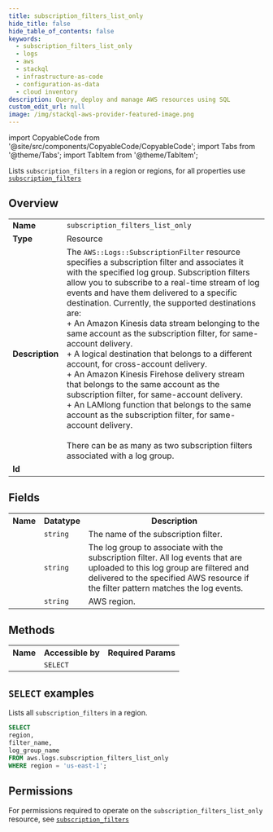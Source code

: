 ```yaml
---
title: subscription_filters_list_only
hide_title: false
hide_table_of_contents: false
keywords:
  - subscription_filters_list_only
  - logs
  - aws
  - stackql
  - infrastructure-as-code
  - configuration-as-data
  - cloud inventory
description: Query, deploy and manage AWS resources using SQL
custom_edit_url: null
image: /img/stackql-aws-provider-featured-image.png
---
```


import CopyableCode from '@site/src/components/CopyableCode/CopyableCode';
import Tabs from '@theme/Tabs';
import TabItem from '@theme/TabItem';

Lists <code>subscription_filters</code> in a region or regions, for all properties use <a href="/services/serviceName/subscription_filters/"><code>subscription_filters</code></a>

## Overview
<table>
<tbody>
<tr><td><b>Name</b></td><td><code>subscription_filters_list_only</code></td></tr>
<tr><td><b>Type</b></td><td>Resource</td></tr>
<tr><td><b>Description</b></td><td>The <code>AWS::Logs::SubscriptionFilter</code> resource specifies a subscription filter and associates it with the specified log group. Subscription filters allow you to subscribe to a real-time stream of log events and have them delivered to a specific destination. Currently, the supported destinations are:<br />+ An Amazon Kinesis data stream belonging to the same account as the subscription filter, for same-account delivery.<br />+ A logical destination that belongs to a different account, for cross-account delivery.<br />+ An Amazon Kinesis Firehose delivery stream that belongs to the same account as the subscription filter, for same-account delivery.<br />+ An LAMlong function that belongs to the same account as the subscription filter, for same-account delivery.<br /><br />There can be as many as two subscription filters associated with a log group.</td></tr>
<tr><td><b>Id</b></td><td><CopyableCode code="aws.logs.subscription_filters_list_only" /></td></tr>
</tbody>
</table>

## Fields
<table>
<tbody>
<tr><th>Name</th><th>Datatype</th><th>Description</th></tr><tr><td><CopyableCode code="filter_name" /></td><td><code>string</code></td><td>The name of the subscription filter.</td></tr>
<tr><td><CopyableCode code="log_group_name" /></td><td><code>string</code></td><td>The log group to associate with the subscription filter. All log events that are uploaded to this log group are filtered and delivered to the specified AWS resource if the filter pattern matches the log events.</td></tr>
<tr><td><CopyableCode code="region" /></td><td><code>string</code></td><td>AWS region.</td></tr>
</tbody>
</table>

## Methods

<table>
<tbody>
  <tr>
    <th>Name</th>
    <th>Accessible by</th>
    <th>Required Params</th>
  </tr>
  <tr>
    <td><CopyableCode code="list_resources" /></td>
    <td><code>SELECT</code></td>
    <td><CopyableCode code="region" /></td>
  </tr>
</tbody>
</table>

## `SELECT` examples
Lists all <code>subscription_filters</code> in a region.
```sql
SELECT
region,
filter_name,
log_group_name
FROM aws.logs.subscription_filters_list_only
WHERE region = 'us-east-1';
```


## Permissions

For permissions required to operate on the <code>subscription_filters_list_only</code> resource, see <a href="/services/logs/subscription_filters/#permissions"><code>subscription_filters</code></a>

